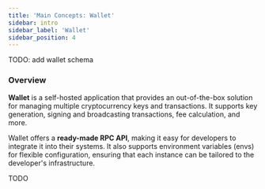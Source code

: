 ```yaml
---
title: 'Main Concepts: Wallet'
sidebar: intro
sidebar_label: 'Wallet'
sidebar_position: 4
---
```


TODO: add wallet schema

### Overview

**Wallet** is a self-hosted application that provides an out-of-the-box solution for managing multiple cryptocurrency keys and transactions. It supports key generation, signing and broadcasting transactions, fee calculation, and more. 

Wallet offers a **ready-made RPC API**, making it easy for developers to integrate it into their systems. It also supports environment variables (envs) for flexible configuration, ensuring that each instance can be tailored to the developer's infrastructure.

TODO